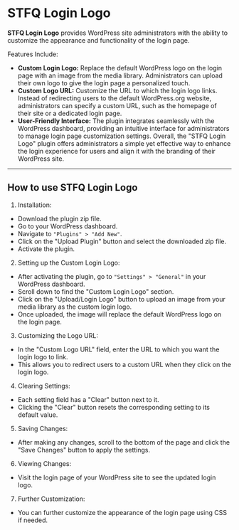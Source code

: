 # STFQ Login Logo
**STFQ Login Logo** provides WordPress site administrators with the ability to customize the appearance and functionality of the login page.

Features Include:

- **Custom Login Logo:** Replace the default WordPress logo on the login page with an image from the media library. Administrators can upload their own logo to give the login page a personalized touch.
- **Custom Logo URL:** Customize the URL to which the login logo links. Instead of redirecting users to the default WordPress.org website, administrators can specify a custom URL, such as the homepage of their site or a dedicated login page.
- **User-Friendly Interface:** The plugin integrates seamlessly with the WordPress dashboard, providing an intuitive interface for administrators to manage login page customization settings.
Overall, the "STFQ Login Logo" plugin offers administrators a simple yet effective way to enhance the login experience for users and align it with the branding of their WordPress site.

---

## How to use STFQ Login Logo

1. Installation:
- Download the plugin zip file.
- Go to your WordPress dashboard.
- Navigate to `"Plugins" > "Add New"`.
- Click on the "Upload Plugin" button and select the downloaded zip file.
- Activate the plugin.
2. Setting up the Custom Login Logo:
- After activating the plugin, go to `"Settings" > "General"` in your WordPress dashboard.
- Scroll down to find the "Custom Login Logo" section.
- Click on the "Upload/Login Logo" button to upload an image from your media library as the custom login logo.
- Once uploaded, the image will replace the default WordPress logo on the login page.
3. Customizing the Logo URL:
- In the "Custom Logo URL" field, enter the URL to which you want the login logo to link.
- This allows you to redirect users to a custom URL when they click on the login logo.
4. Clearing Settings:
- Each setting field has a "Clear" button next to it.
- Clicking the "Clear" button resets the corresponding setting to its default value.
5. Saving Changes:
- After making any changes, scroll to the bottom of the page and click the "Save Changes" button to apply the settings.
6. Viewing Changes:
- Visit the login page of your WordPress site to see the updated login logo.
7. Further Customization:
- You can further customize the appearance of the login page using CSS if needed.

